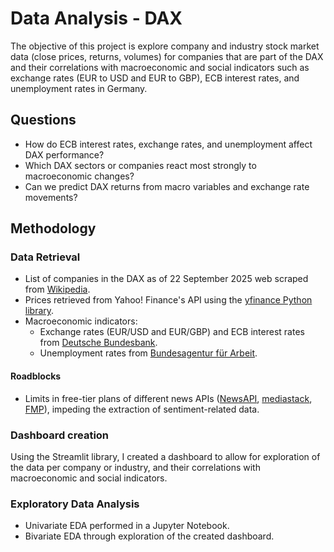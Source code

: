 # Data Analysis - DAX

The objective of this project is explore company and industry stock market data (close prices, returns, volumes) for companies that are part of the DAX and their correlations with macroeconomic and social indicators such  as exchange rates (EUR to USD and EUR to GBP), ECB interest rates, and unemployment rates in Germany.

## Questions
- How do ECB interest rates, exchange rates, and unemployment affect DAX performance?
- Which DAX sectors or companies react most strongly to macroeconomic changes?
- Can we predict DAX returns from macro variables and exchange rate movements?

## Methodology
### Data Retrieval
- List of companies in the DAX as of 22 September 2025 web scraped from [Wikipedia](https://de.wikipedia.org/wiki/DAX).
- Prices retrieved from Yahoo! Finance's API using the [yfinance Python library](https://pypi.org/project/yfinance/).
- Macroeconomic indicators:
  - Exchange rates (EUR/USD and EUR/GBP) and ECB interest rates from [Deutsche Bundesbank](https://www.bundesbank.de/en/statistics/time-series-databases).
  - Unemployment rates from [Bundesagentur für Arbeit](https://statistik.arbeitsagentur.de/DE/Navigation/Statistiken/Interaktive-Statistiken/Zeitreihen/Lange-Zeitreihen-Nav.html?Fachstatistik%3Dalo%26DR_Gebietsstruktur%3Dd%26Gebiete_Region%3DDeutschland%26DR_Region%3Dd%26DR_Region_d%3Dd%26DR_RK%3Dinsg%26mapHadSelection%3Dfalse%26toggleswitch_saison%3D0).

#### Roadblocks
- Limits in free-tier plans of different news APIs ([NewsAPI](https://newsapi.org/), [mediastack](https://mediastack.com/), [FMP](https://site.financialmodelingprep.com/)), impeding the extraction of sentiment-related data.

### Dashboard creation
Using the Streamlit library, I created a dashboard to allow for exploration of the data per company or industry, and their correlations with macroeconomic and social indicators.

### Exploratory Data Analysis
- Univariate EDA performed in a Jupyter Notebook.
- Bivariate EDA through exploration of the created dashboard.